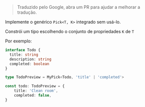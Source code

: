 <!--info-header-start-->
<!--info-header-end-->

> Traduzido pelo Google, abra um PR para ajudar a melhorar a tradução.

Implemente o genérico `Pick<T, K>` integrado sem usá-lo.

Constrói um tipo escolhendo o conjunto de propriedades `K` de `T`

Por exemplo:

```ts
interface Todo {
  title: string
  description: string
  completed: boolean
}

type TodoPreview = MyPick<Todo, 'title' | 'completed'>

const todo: TodoPreview = {
    title: 'Clean room',
    completed: false,
}
```

<!--info-footer-start-->
<!--info-footer-end-->
